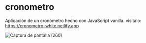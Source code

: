 # cronometro
Aplicación de un cronómetro hecho con JavaScript vanilla.
visitalo: https://cronometro-white.netlify.app

![Captura de pantalla (260)](https://user-images.githubusercontent.com/91045865/181401254-667119e7-5fb7-415d-bc33-71be722089ca.png)
